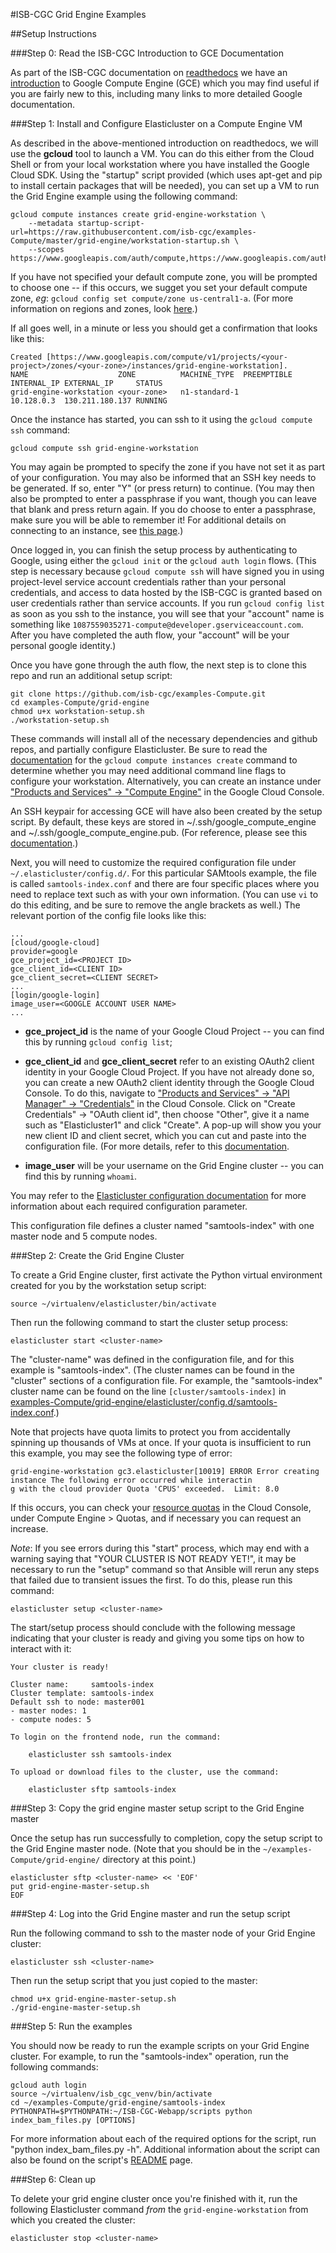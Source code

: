 #ISB-CGC Grid Engine Examples

##Setup Instructions

###Step 0: Read the ISB-CGC Introduction to GCE Documentation

As part of the ISB-CGC documentation on [readthedocs](http://isb-cancer-genomics-cloud.readthedocs.org/en/latest/index.html) 
we have an [introduction](http://isb-cancer-genomics-cloud.readthedocs.org/en/latest/sections/gcp-info/GCE-101.html) to Google Compute Engine (GCE) which you may find useful if you are fairly new to this, including many links to more detailed Google documentation.

###Step 1: Install and Configure Elasticluster on a Compute Engine VM

As described in the above-mentioned introduction on readthedocs, we will use the **gcloud** tool to launch a VM.  You can do this either from the Cloud Shell or from your local workstation where you have installed the Google Cloud SDK.  Using the "startup" script provided (which uses apt-get and pip to install certain packages that will be needed), you can set up a VM to run the Grid Engine example using the following command:
```
gcloud compute instances create grid-engine-workstation \
    --metadata startup-script-url=https://raw.githubusercontent.com/isb-cgc/examples-Compute/master/grid-engine/workstation-startup.sh \
    --scopes https://www.googleapis.com/auth/compute,https://www.googleapis.com/auth/devstorage.full_control
```
If you have not specified your default compute zone, you will be prompted to choose one -- if this occurs, we sugget you set your default compute zone, *eg*: ``gcloud config set compute/zone us-central1-a``.  (For more information on regions and zones, look [here](https://cloud.google.com/compute/docs/zones).)  

If all goes well, in a minute or less you should get a confirmation that looks like this:
```
Created [https://www.googleapis.com/compute/v1/projects/<your-project>/zones/<your-zone>/instances/grid-engine-workstation].
NAME                    ZONE          MACHINE_TYPE  PREEMPTIBLE INTERNAL_IP EXTERNAL_IP     STATUS
grid-engine-workstation <your-zone>   n1-standard-1             10.128.0.3  130.211.180.137 RUNNING
```

Once the instance has started, you can ssh to it using the ``gcloud compute ssh`` command:
```
gcloud compute ssh grid-engine-workstation
```
You may again be prompted to specify the zone if you have not set it as part of your configuration.  You may also be informed that an SSH key needs to be generated.  If so, enter "Y" (or press return) to continue.  (You may then also be prompted to enter a passphrase if you want, though you can leave that blank and press return again.  If you do choose to enter a passphrase, make sure you will be able to remember it!  For additional details on connecting to an instance, see [this page](https://cloud.google.com/compute/docs/instances/connecting-to-instance).)

Once logged in, you can finish the setup process by authenticating to Google, using either the ``gcloud init`` or the ``gcloud auth login`` flows.  (This step is necessary because ``gcloud compute ssh`` will have signed you in using project-level service account credentials rather than your personal credentials, and access to data hosted by the ISB-CGC is granted based on user credentials rather than service accounts.  If you run ``gcloud config list`` as soon as you ssh to the instance, you will see that your "account" name is something like ``1087559035271-compute@developer.gserviceaccount.com``.  After you have completed the auth flow, your "account" will be your personal google identity.)

Once you have gone through the auth flow, the next step is to clone this repo and run an additional setup script:
```
git clone https://github.com/isb-cgc/examples-Compute.git
cd examples-Compute/grid-engine
chmod u+x workstation-setup.sh
./workstation-setup.sh
```
These commands will install all of the necessary dependencies and github repos, and partially configure Elasticluster.  Be sure to read the [documentation](https://cloud.google.com/sdk/gcloud/reference/compute/instances/create) for the ``gcloud compute instances create`` command to determine whether you may need additional command line flags to configure your workstation.  Alternatively, you can create an instance under ["Products and Services" -> "Compute Engine"](https://console.cloud.google.com/compute) in the Google Cloud Console.

An SSH keypair for accessing GCE will have also been created by the setup script.  By default, these keys are stored in ~/.ssh/google_compute_engine and ~/.ssh/google_compute_engine.pub.  (For reference, please see this [documentation](http://googlegenomics.readthedocs.org/en/latest/use_cases/setup_gridengine_cluster_on_compute_engine/index.html#index-generating-ssh-keypair).) 

Next, you will need to customize the required configuration file under ``~/.elasticluster/config.d/``.  For this particular SAMtools example, the file is called ``samtools-index.conf`` and there are four specific places where you need to replace text such as <PROJECT ID> with your own information.  (You can use ``vi`` to do this editing, and be sure to remove the angle brackets as well.)  The relevant portion of the config file looks like this:
```
...
[cloud/google-cloud]
provider=google
gce_project_id=<PROJECT ID> 
gce_client_id=<CLIENT ID>
gce_client_secret=<CLIENT SECRET>
...
[login/google-login]
image_user=<GOOGLE ACCOUNT USER NAME>
...
```

  * **gce_project_id** is the name of your Google Cloud Project -- you can find this by running ``gcloud config list``;

  *  **gce_client_id** and **gce_client_secret** refer to an existing OAuth2 client identity in your Google Cloud Project.  If you have not already done so, you can create a new OAuth2 client identity through the Google Cloud Console.  To do this, navigate to  ["Products and Services" -> "API Manager" -> "Credentials"](https://console.cloud.google.com/apis/credentials) in the Cloud Console.  Click on "Create Credentials" -> "OAuth client id", then choose "Other", give it a name such as "Elasticluster1" and click "Create". A pop-up will show you your new client ID and client secret, which you can cut and paste into the configuration file. (For more details, refer to this [documentation](http://googlegenomics.readthedocs.org/en/latest/use_cases/setup_gridengine_cluster_on_compute_engine/index.html#index-obtaining-client-id-and-client-secrets).

  * **image_user** will be your username on the Grid Engine cluster -- you can find this by running ``whoami``.

You may refer to the [Elasticluster configuration documentation](http://elasticluster.readthedocs.org/en/latest/configure.html) for more information about each required configuration parameter.

This configuration file defines a cluster named "samtools-index" with one master node and 5 compute nodes.

###Step 2: Create the Grid Engine Cluster

To create a Grid Engine cluster, first activate the Python virtual environment created for you by the workstation setup script:
```
source ~/virtualenv/elasticluster/bin/activate
```

Then run the following command to start the cluster setup process:
```
elasticluster start <cluster-name>
```

The "cluster-name" was defined in the configuration file, and for this example is "samtools-index".  (The cluster names can be found in the "cluster" sections of a configuration file.  For example, the "samtools-index" cluster name can be found on the line ``[cluster/samtools-index]`` in [examples-Compute/grid-engine/elasticluster/config.d/samtools-index.conf](./elasticluster/config.d/samtools-index.conf).)

Note that projects have quota limits to protect you from accidentally spinning up thousands of VMs at once.  If your quota is insufficient to run this example, you may see the following type of error: 
```
grid-engine-workstation gc3.elasticluster[10019] ERROR Error creating instance The following error occurred while interactin
g with the cloud provider Quota 'CPUS' exceeded.  Limit: 8.0
```
If this occurs, you can check your [resource quotas](https://cloud.google.com/compute/docs/resource-quotas?hl=en_US&_ga=1.140308788.601337122.1456702511) in the Cloud Console, under Compute Engine > Quotas, and if necessary you can request an increase.

*Note*: If you see errors during this "start" process, which may end with a warning saying that "YOUR CLUSTER IS NOT READY  YET!", it may be necessary to run the "setup" command so that Ansible will rerun any steps that failed due to transient issues the first.  To do this, please run this command:
```
elasticluster setup <cluster-name>
```

The start/setup process should conclude with the following message indicating that your cluster is ready and giving you some tips on how to interact with it:
```
Your cluster is ready!

Cluster name:     samtools-index
Cluster template: samtools-index
Default ssh to node: master001
- master nodes: 1
- compute nodes: 5

To login on the frontend node, run the command:

    elasticluster ssh samtools-index

To upload or download files to the cluster, use the command:

    elasticluster sftp samtools-index
```

###Step 3: Copy the grid engine master setup script to the Grid Engine master 

Once the setup has run successfully to completion, copy the setup script to the Grid Engine master node.  (Note that you should be in the ``~/examples-Compute/grid-engine/`` directory at this point.)
```
elasticluster sftp <cluster-name> << 'EOF'
put grid-engine-master-setup.sh
EOF
```

###Step 4: Log into the Grid Engine master and run the setup script

Run the following command to ssh to the master node of your Grid Engine cluster:
```
elasticluster ssh <cluster-name>
```

Then run the setup script that you just copied to the master:
```
chmod u+x grid-engine-master-setup.sh
./grid-engine-master-setup.sh
```

###Step 5: Run the examples

You should now be ready to run the example scripts on your Grid Engine cluster.  For example, to run the "samtools-index" operation, run the following commands:
```
gcloud auth login
source ~/virtualenv/isb_cgc_venv/bin/activate
cd ~/examples-Compute/grid-engine/samtools-index
PYTHONPATH=$PYTHONPATH:~/ISB-CGC-Webapp/scripts python index_bam_files.py [OPTIONS]
```

For more information about each of the required options for the script, run "python index_bam_files.py -h".  Additional information about the script can also be found on the script's [README](./samtools-index/README.md) page.

###Step 6: Clean up

To delete your grid engine cluster once you're finished with it, run the following Elasticluster command *from* the ``grid-engine-workstation`` from which you created the cluster:
```
elasticluster stop <cluster-name>
```
